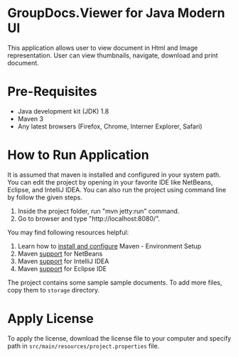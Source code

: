 # GroupDocs.Viewer for Java Modern UI

This application allows user to view document in Html and Image representation. User can view thumbnails, navigate, download and print document.

# Pre-Requisites

* Java development kit (JDK) 1.8
* Maven 3
* Any latest browsers (Firefox, Chrome, Interner Explorer, Safari)

# How to Run Application

It is assumed that maven is installed and configured in your system path. You can edit the project by opening in your favorite IDE like NetBeans, Eclipse, and IntelliJ IDEA. You can also run the project using command line by follow the given steps.

1. Inside the project folder, run "mvn jetty:run" command.
1. Go to browser and type "http://localhost:8080/".

You may find following resources helpful:

1. Learn how to <a href="http://www.tutorialspoint.com/maven/maven_environment_setup.htm">install and configure</a> Maven - Environment Setup
1. Maven <a href="http://www.tutorialspoint.com/maven/maven_netbeans.htm">support</a> for NetBeans
1. Maven <a href="http://www.tutorialspoint.com/maven/maven_intellij_idea.htm">support</a> for IntelliJ IDEA
1. Maven <a href="http://www.tutorialspoint.com/maven/maven_eclispe_ide.htm">support</a> for Eclipse IDE

The project contains some sample sample documents. To add more files, copy them to `storage` directory.

# Apply License

To apply the license, download the license file to your computer and specify path in `src/main/resources/project.properties` file.
